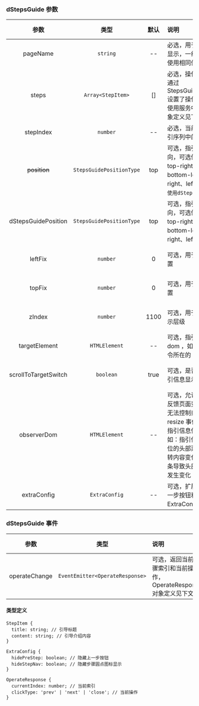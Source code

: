 ### dStepsGuide 参数

|         参数         |           类型           | 默认 | 说明                                                                                                                                                                                                                                                                                                                                        | 跳转 Demo                                               |
| :------------------: | :----------------------: | :--: | :------------------------------------------------------------------------------------------------------------------------------------------------------------------------------------------------------------------------------------------------------------------------------------------------------------------------------------------ | ------------------------------------------------------- |
|       pageName       |         `string`         |  --  | 必选，用于标识操作指引是否显示，一组操作指引序列建议使用相同值                                                                                                                                                                                                                                                                              | [基本用法](/components/steps-guide/demo#basic-usage)    |
|        steps         |    `Array<StepItem>`     |  []  | 必选，操作指引步骤数组，如通过 StepsGuideService.setSteps 设置了操作指引步骤，则优先使用服务中的，StepItem 对象定义见下                                                                                                                                                                                                                     | [基本用法](/components/steps-guide/demo#basic-usage)    |
|      stepIndex       |         `number`         |  --  | 必选，当前步骤在整个操作指引序列中的索引                                                                                                                                                                                                                                                                                                    | [基本用法](/components/steps-guide/demo#basic-usage)    |
|       ~~position~~       | `StepsGuidePositionType` | top  | 可选，指引信息弹出的位置方向，可选值：top、top-left、top-right、bottom、bottom-left、bottom-right、left、right（`已废弃，请使用dStepsGuidePosition`）                                                                                                                                                                                                                              | [基本用法](/components/steps-guide/demo#basic-usage)    |
|       dStepsGuidePosition       | `StepsGuidePositionType` | top  | 可选，指引信息弹出的位置方向，可选值：top、top-left、top-right、bottom、bottom-left、bottom-right、left、right                                                                                                                                                                                                                              | [基本用法](/components/steps-guide/demo#basic-usage)    |
|       leftFix        |         `number`         |  0   | 可选，用于修正指引信息的位置                                                                                                                                                                                                                                                                                                                | [自定义位置](/components/steps-guide/demo#custom-usage) |
|        topFix        |         `number`         |  0   | 可选，用于修正指引信息的位置                                                                                                                                                                                                                                                                                                                | [自定义位置](/components/steps-guide/demo#custom-usage) |
|        zIndex        |         `number`         | 1100 | 可选，用于调整指引信息的显示层级                                                                                                                                                                                                                                                                                                            | [自定义位置](/components/steps-guide/demo#custom-usage) |
|    targetElement     |      `HTMLElement`       |  --  | 可选，指引信息显示的目标 dom ，如果指定，不再使用指令所在的 dom 作为目标                                                                                                                                                                                                                                                                    | [自定义位置](/components/steps-guide/demo#custom-usage) |
| scrollToTargetSwitch |        `boolean`         | true | 可选，是否自动滚动页面至指引信息显示的位置 dom                                                                                                                                                                                                                                                                                                  | [自定义位置](/components/steps-guide/demo#custom-usage) |
|     observerDom      |      `HTMLElement`       |  --  | 可选，允许用户指定一个 dom 反馈页面变化。主要用于用户无法控制或判断的且不会触发 resize 事件的 dom 改变导致指引信息位置变化的情况，例如：指引信息绑定在 fixed 定位的头部菜单，页面随路由跳转内容变化会显示或隐藏滚动条导致头部菜单的 dom 位置发生变化 | [自定义位置](/components/steps-guide/demo#custom-usage) |
|     extraConfig      |      `ExtraConfig`       |  --  | 可选，扩展配置，用于隐藏上一步按钮和步骤圆点图标，ExtraConfig 对象定义见下文                                                                                                                                                                                                                                                                | [自定义位置](/components/steps-guide/demo#custom-usage) |

### dStepsGuide 事件

|     参数      |              类型               | 说明                                                             | 跳转 Demo                                            |
| :-----------: | :-----------------------------: | :--------------------------------------------------------------- | :--------------------------------------------------- |
| operateChange | `EventEmitter<OperateResponse>` | 可选，返回当前步骤索引和当前操作，OperateResponse 对象定义见下文 | [基本用法](/components/steps-guide/demo#basic-usage) |

#### 类型定义

```
StepItem {
  title: string; // 引导标题
  content: string; // 引导介绍内容
}

ExtraConfig {
  hidePreStep: boolean; // 隐藏上一步按钮
  hideStepNav: boolean; // 隐藏步骤圆点图标显示
}

OperateResponse {
  currentIndex: number; // 当前索引
  clickType: 'prev' | 'next' | 'close'; // 当前操作
}
```
